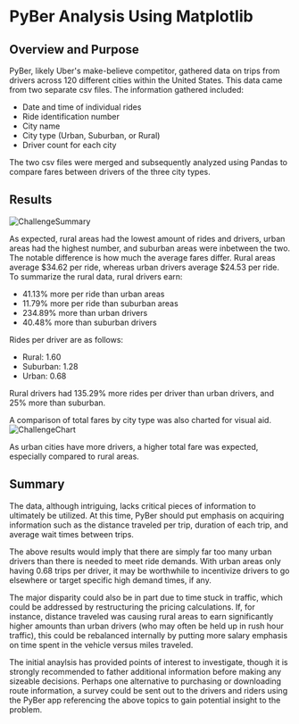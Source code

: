 # PyBer Analysis Using Matplotlib
## Overview and Purpose
PyBer, likely Uber's make-believe competitor, gathered data on trips from drivers across 120 different cities within the United States. This data came from two separate csv files. The information gathered included:
  - Date and time of individual rides
  - Ride identification number
  - City name
  - City type (Urban, Suburban, or Rural)
  - Driver count for each city

The two csv files were merged and subsequently analyzed using Pandas to compare fares between drivers of the three city types.

## Results
![ChallengeSummary](https://user-images.githubusercontent.com/92493572/142776337-6997d61d-8c02-4ed9-9095-092fea9449c9.png)

As expected, rural areas had the lowest amount of rides and drivers, urban areas had the highest number, and suburban areas were inbetween the two. The notable difference is how much the average fares differ. Rural areas average $34.62 per ride, whereas urban drivers average $24.53 per ride. To summarize the rural data, rural drivers earn:
  - 41.13% more per ride than urban areas
  - 11.79% more per ride than suburban areas
  - 234.89% more than urban drivers
  - 40.48% more than suburban drivers

Rides per driver are as follows:
 - Rural: 1.60
 - Suburban: 1.28
 - Urban: 0.68

Rural drivers had 135.29% more rides per driver than urban drivers, and 25% more than suburban.

A comparison of total fares by city type was also charted for visual aid.
![ChallengeChart](https://user-images.githubusercontent.com/92493572/142786129-34777da3-57b7-4aa4-8006-be0f394ffaf1.png)

As urban cities have more drivers, a higher total fare was expected, especially compared to rural areas.

## Summary
The data, although intriguing, lacks critical pieces of information to ultimately be utilized. At this time, PyBer should put emphasis on acquiring information such as the distance traveled per trip, duration of each trip, and average wait times between trips.

The above results would imply that there are simply far too many urban drivers than there is needed to meet ride demands. With urban areas only having 0.68 trips per driver, it may be worthwhile to incentivize drivers to go elsewhere or target specific high demand times, if any.

The major disparity could also be in part due to time stuck in traffic, which could be addressed by restructuring the pricing calculations. If, for instance, distance traveled was causing rural areas to earn significantly higher amounts than urban drivers (who may often be held up in rush hour traffic), this could be rebalanced internally by putting more salary emphasis on time spent in the vehicle versus miles traveled.

The initial anaylsis has provided points of interest to investigate, though it is strongly recommended to father additional information before making any sizeable decisions. Perhaps one alternative to purchasing or downloading route information, a survey could be sent out to the drivers and riders using the PyBer app referencing the above topics to gain potential insight to the problem.

